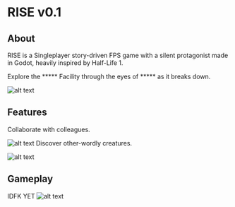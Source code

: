 # RISE v0.1

## About
RISE is a Singleplayer story-driven FPS game with a silent protagonist made in Godot, heavily inspired by Half-Life 1.

Explore the ***** Facility through the eyes of ***** as it breaks down.

![alt text](https://i.imgur.com/9teNx8g.png)


## Features

Collaborate with colleagues.

![alt text](https://i.imgur.com/9teNx8g.png)
Discover other-wordly creatures.

![alt text](https://i.imgur.com/9teNx8g.png)

## Gameplay

IDFK YET
![alt text](https://i.imgur.com/b4882WH.png)

